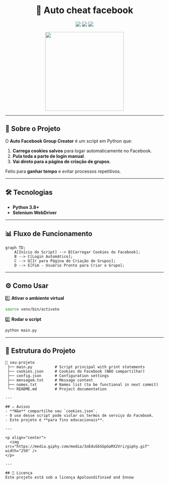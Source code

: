 
<h1 align="center">🚀 Auto cheat facebook</h1>

<p align="center">
  <img src="https://img.shields.io/badge/Python-3.8%2B-blue?style=for-the-badge&logo=python" />
  <img src="https://img.shields.io/badge/Framework-Selenium-brightgreen?style=for-the-badge&logo=selenium" />
  <img src="https://img.shields.io/badge/Status-Ativo-success?style=for-the-badge" />
</p>

<p align="center">
  <img src="https://media.giphy.com/media/j0HjChGV0J44KrrlGv/giphy.gif" width="250" />
</p>

---

## 📌 Sobre o Projeto
O **Auto Facebook Group Creator** é um script em Python que:
1. **Carrega cookies salvos** para logar automaticamente no Facebook.
2. **Pula toda a parte de login manual**.
3. **Vai direto para a página de criação de grupos**.

Feito para **ganhar tempo** e evitar processos repetitivos.

---

## 🛠️ Tecnologias
- **Python 3.8+**
- **Selenium WebDriver**

---

## 📊 Fluxo de Funcionamento

```mermaid
graph TD;
    A[Início do Script] --> B[Carregar Cookies do Facebook];
    B --> C[Login Automático];
    C --> D[Ir para Página de Criação de Grupos];
    D --> E[Fim - Usuário Pronto para Criar o Grupo];
```

---

## ⚙️ Como Usar

1️⃣ **Ativar o ambiente virtual**
```bash
source venv/bin/activate
```

2️⃣ **Rodar o script**
```bash
python main.py
```

---

## 📁 Estrutura do Projeto
```
📂 seu-projeto
 ├── main.py          # Script principal with print statements
 ├── cookies.json     # Cookies do Facebook (NÃO compartilhar)
 ├── config.json      # Configuration settings
 ├── mensagem.txt     # Message content
 ├── nomes.txt        # Names list (to be functional in next commit)
 └── README.md        # Project documentation

---

## ⚠️ Avisos
- **Não** compartilhe seu `cookies.json`.
- O uso desse script pode violar os termos de serviço do Facebook.
- Este projeto é **para fins educacionais**.

---

<p align="center">
  <img src="https://media.giphy.com/media/3oEduSbSGpGaRX2Vri/giphy.gif" width="250" />
</p>

---

## 📜 Licença
Este projeto está sob a licença Apoloundifinied and Snnow
